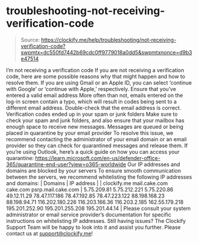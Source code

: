 # troubleshooting-not-receiving-verification-code

> Source: https://clockify.me/help/troubleshooting/not-receiving-verification-code?swpmtx=dc550fd7442b69cdc0ff9779018a0dd5&swpmtxnonce=d9b3e47514

I’m not receiving a verification code
If you are not receiving a verification code, here are some possible reasons why that might happen and how to resolve them.
If you are using Gmail or an Apple ID, you can select ‘continue with Google’ or ‘continue with Apple,’ respectively.
Ensure that you’ve entered a valid email address
More often than not, emails entered on the log-in screen contain a typo, which will result in codes being sent to a different email address. Double-check that the email address is correct.
Verification codes ended up in your spam or junk folders
Make sure to check your spam and junk folders, and also ensure that your mailbox has enough space to receive new messages.
Messages are queued or being placed in quarantine by your email provider
To resolve this issue, we recommend contacting the administrator of your email domain or an email provider so they can check for quarantined messages and release them.
If you’re using Outlook, here’s a quick guide on how you can access your quarantine:
https://learn.microsoft.com/en-us/defender-office-365/quarantine-end-user?view=o365-worldwide
Our IP addresses and domains are blocked by your servers
To ensure smooth communication between the servers, we recommend whitelisting the following IP addresses and domains:
| Domains | IP address |
| clockify.me mail.cake.com cake.com psrp.mail.cake.com | 5.75.209.81 5.75.212.221 5.75.220.86 49.12.11.29 78.47.117.186 78.47.192.85 78.47.223.122 88.198.168.23 88.198.94.71 116.202.180.226 116.203.166.36 116.203.2.185 162.55.179.218 195.201.252.90 195.201.255.208 195.201.44.14 |
Please consult your system administrator or email service provider’s documentation for specific instructions on whitelisting IP addresses.
Still having issues? The Clockify Support Team will be happy to look into it and assist you further. Please contact us at support@clockify.me!